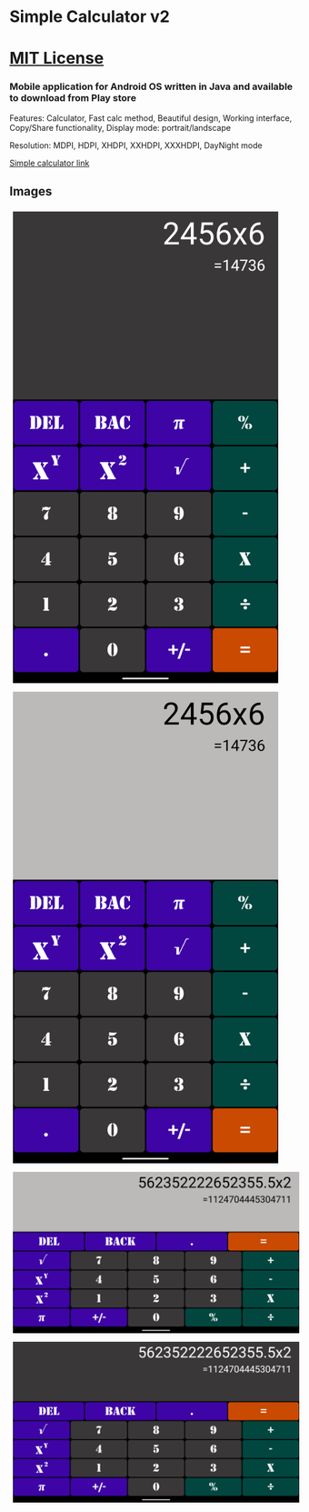 # Simple Calculator v2
# [MIT License](LICENSE)

### Mobile application for Android OS written in Java and available to download from Play store

<p>Features: Calculator, Fast calc method, Beautiful design, Working interface, Copy/Share functionality, Display mode: portrait/landscape</p>
<p>Resolution: MDPI, HDPI, XHDPI, XXHDPI, XXXHDPI, DayNight mode</p>

<a href="https://play.google.com/store/apps/details?id=com.martinatanasov.simplecalculatorv2">Simple calculator link</a>

## Images

<img src="images/1.png" style="max-height: 830px; margin: 6px;" alt="Calculator 1">
<img src="images/2.png" style="max-height: 830px; margin: 6px;" alt="Calculator 2">
<img src="images/3.png" style="max-height: 830px; margin: 6px;" alt="Calculator 3">
<img src="images/4.png" style="max-height: 830px; margin: 6px;" alt="Calculator 4">



